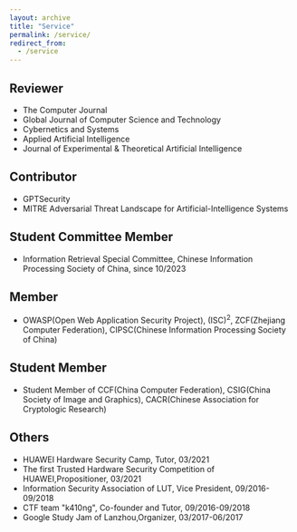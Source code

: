 ```yaml
---
layout: archive
title: "Service"
permalink: /service/
redirect_from:
  - /service
---
```


## Reviewer
* The Computer Journal
* Global Journal of Computer Science and Technology
* Cybernetics and Systems
* Applied Artificial Intelligence
* Journal of Experimental & Theoretical Artificial Intelligence

## Contributor
* GPTSecurity
* MITRE Adversarial Threat Landscape for Artificial-Intelligence Systems

## Student Committee Member
* Information Retrieval Special Committee, Chinese Information Processing Society of China, since 10/2023

## Member
* OWASP(Open Web Application Security Project), (ISC)<sup>2</sup>, ZCF(Zhejiang Computer Federation), CIPSC(Chinese Information Processing Society of China)

## Student Member
* Student Member of CCF(China Computer Federation), CSIG(China Society of Image and Graphics), CACR(Chinese Association for Cryptologic Research)

## Others
* HUAWEI Hardware Security Camp, Tutor, 03/2021
* The first Trusted Hardware Security Competition of HUAWEI,Propositioner, 03/2021
* Information Security Association of LUT, Vice President, 09/2016-09/2018
* CTF team "k410ng", Co-founder and Tutor, 09/2016-09/2018
* Google Study Jam of Lanzhou,Organizer, 03/2017-06/2017
